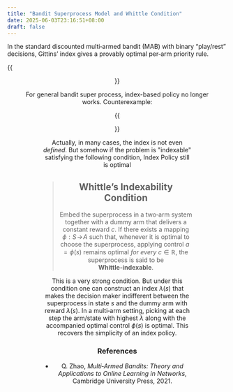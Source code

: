 ```yaml
---
title: "Bandit Superprocess Model and Whittle Condition"
date: 2025-06-03T23:16:51+08:00
draft: false
---
```


In the standard discounted multi‑armed bandit (MAB) with binary “play/rest” decisions, Gittins’ index gives a provably optimal per‑arm priority rule.

{{<figure align="center" src="/online/superprocess_model.jpeg" caption="Section 3.2 of Q. Zhao (2021)" width="100%">}}

For general bandit super process, index-based policy no longer works. Counterexample:

{{<figure align="center" src="/online/superprocess_counterexample.jpeg" caption="Section 3.2 of Q. Zhao (2021)" width="100%">}}

Actually, in many cases, the index is not even *defined*. But somehow if the problem is "indexable" satisfying the following condition, Index Policy still is optimal

> ## Whittle’s Indexability Condition
>
> Embed the superprocess in a two‑arm system together with a dummy arm that delivers a constant reward $c$.
> If there exists a mapping $\phi:S\!\to\!A$ such that, whenever it is optimal to choose the superprocess, applying control $a=\phi(s)$ remains optimal *for every* $c\in\mathbb{R}$, the superprocess is said to be **Whittle‑indexable**.

This is a very strong condition. But under this condition one can construct an index $\lambda(s)$ that makes the decision maker indifferent between the superprocess in state $s$ and the dummy arm with reward $\lambda(s)$. In a multi‑arm setting, picking at each step the arm/state with highest $\lambda$ along with the accompanied optimal control $\phi(s)$ is optimal. This recovers the simplicity of an index policy.

### References

* Q. Zhao, *Multi‑Armed Bandits: Theory and Applications to Online Learning in Networks*, Cambridge University Press, 2021.

